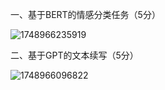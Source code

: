 一、基于BERT的情感分类任务（5分） 

![1748966235919](C:\Users\86134\AppData\Local\Temp\1748966235919.png)

二、基于GPT的文本续写（5分） 

![1748966096822](C:\Users\86134\AppData\Local\Temp\1748966096822.png)